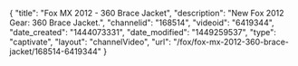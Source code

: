 {
    "title": "Fox MX 2012 - 360 Brace Jacket",
    "description": "New Fox 2012 Gear: 360 Brace Jacket.",
    "channelid": "168514",
    "videoid": "6419344",
    "date_created": "1444073331",
    "date_modified": "1449259537",
    "type": "captivate",
    "layout": "channelVideo",
    "url": "\/fox\/fox-mx-2012-360-brace-jacket\/168514-6419344"
}